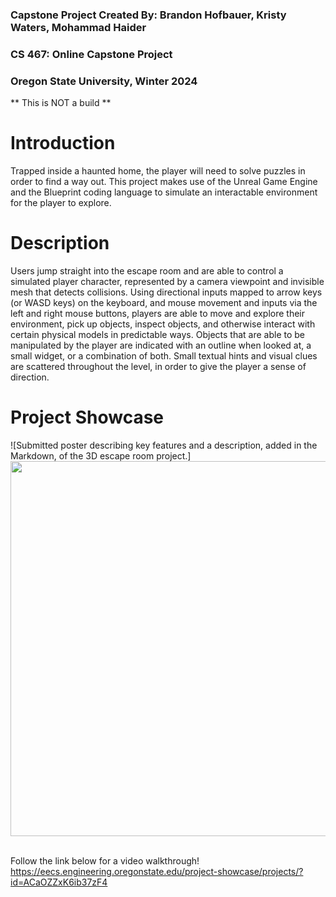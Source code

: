 ### Capstone Project Created By: Brandon Hofbauer, Kristy Waters, Mohammad Haider
### CS 467: Online Capstone Project
### Oregon State University, Winter 2024

** This is NOT a build **

# Introduction

Trapped inside a haunted home, the player will need to solve puzzles in order to
find a way out. This project makes use of the Unreal Game Engine and the Blueprint
coding language to simulate an interactable environment for the player to explore.

# Description

Users jump straight into the escape room and are able to control a simulated
player character, represented by a camera viewpoint and invisible mesh that detects
collisions. Using directional inputs mapped to arrow keys (or WASD keys) on the
keyboard, and mouse movement and inputs via the left and right mouse buttons,
players are able to move and explore their environment, pick up objects, inspect
objects, and otherwise interact with certain physical models in predictable ways. Objects
that are able to be manipulated by the player are indicated with an outline when looked
at, a small widget, or a combination of both. Small textual hints and visual clues are
scattered throughout the level, in order to give the player a sense of direction.

# Project Showcase

![Submitted poster describing key features and a description, added in the Markdown, of the 3D escape room project.]
<img src="https://github.com/KristyWaters/escape_room/blob/main/assets/Project%20Poster-1.png"  width="600" >  
<br>

Follow the link below for a video walkthrough!
https://eecs.engineering.oregonstate.edu/project-showcase/projects/?id=ACaOZZxK6ib37zF4
